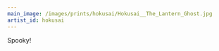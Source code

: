 ```yaml
---
main_image: /images/prints/hokusai/Hokusai__The_Lantern_Ghost.jpg
artist_id: hokusai
---
```


Spooky!
